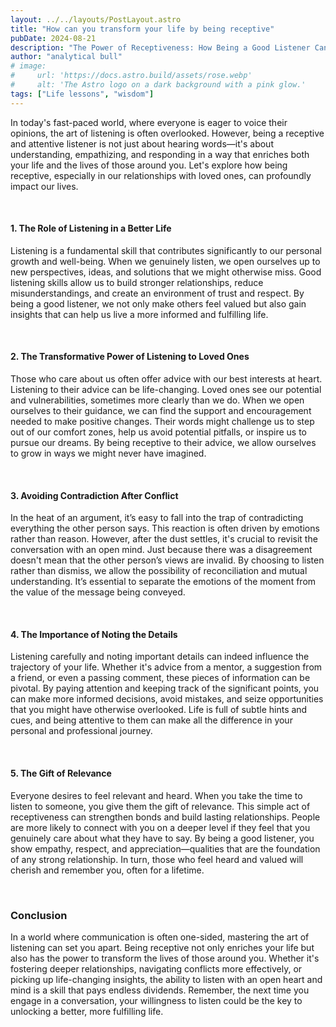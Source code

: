 ```yaml
---
layout: ../../layouts/PostLayout.astro
title: "How can you transform your life by being receptive"
pubDate: 2024-08-21
description: "The Power of Receptiveness: How Being a Good Listener Can Transform Your Life"
author: "analytical bull"
# image:
#     url: 'https://docs.astro.build/assets/rose.webp'
#     alt: 'The Astro logo on a dark background with a pink glow.'
tags: ["Life lessons", "wisdom"]
---
```


In today's fast-paced world, where everyone is eager to voice their opinions, the art of listening is often overlooked. However, being a receptive and attentive listener is not just about hearing words—it's about understanding, empathizing, and responding in a way that enriches both your life and the lives of those around you. Let's explore how being receptive, especially in our relationships with loved ones, can profoundly impact our lives.

<br />

#### 1. The Role of Listening in a Better Life

Listening is a fundamental skill that contributes significantly to our personal growth and well-being. When we genuinely listen, we open ourselves up to new perspectives, ideas, and solutions that we might otherwise miss. Good listening skills allow us to build stronger relationships, reduce misunderstandings, and create an environment of trust and respect. By being a good listener, we not only make others feel valued but also gain insights that can help us live a more informed and fulfilling life.

<br />

#### 2. The Transformative Power of Listening to Loved Ones

Those who care about us often offer advice with our best interests at heart. Listening to their advice can be life-changing. Loved ones see our potential and vulnerabilities, sometimes more clearly than we do. When we open ourselves to their guidance, we can find the support and encouragement needed to make positive changes. Their words might challenge us to step out of our comfort zones, help us avoid potential pitfalls, or inspire us to pursue our dreams. By being receptive to their advice, we allow ourselves to grow in ways we might never have imagined.

<br />

#### 3. Avoiding Contradiction After Conflict

In the heat of an argument, it’s easy to fall into the trap of contradicting everything the other person says. This reaction is often driven by emotions rather than reason. However, after the dust settles, it's crucial to revisit the conversation with an open mind. Just because there was a disagreement doesn't mean that the other person’s views are invalid. By choosing to listen rather than dismiss, we allow the possibility of reconciliation and mutual understanding. It’s essential to separate the emotions of the moment from the value of the message being conveyed.

<br />

#### 4. The Importance of Noting the Details

Listening carefully and noting important details can indeed influence the trajectory of your life. Whether it's advice from a mentor, a suggestion from a friend, or even a passing comment, these pieces of information can be pivotal. By paying attention and keeping track of the significant points, you can make more informed decisions, avoid mistakes, and seize opportunities that you might have otherwise overlooked. Life is full of subtle hints and cues, and being attentive to them can make all the difference in your personal and professional journey.

<br />

#### 5. The Gift of Relevance

Everyone desires to feel relevant and heard. When you take the time to listen to someone, you give them the gift of relevance. This simple act of receptiveness can strengthen bonds and build lasting relationships. People are more likely to connect with you on a deeper level if they feel that you genuinely care about what they have to say. By being a good listener, you show empathy, respect, and appreciation—qualities that are the foundation of any strong relationship. In turn, those who feel heard and valued will cherish and remember you, often for a lifetime.

<br />

### Conclusion

In a world where communication is often one-sided, mastering the art of listening can set you apart. Being receptive not only enriches your life but also has the power to transform the lives of those around you. Whether it's fostering deeper relationships, navigating conflicts more effectively, or picking up life-changing insights, the ability to listen with an open heart and mind is a skill that pays endless dividends. Remember, the next time you engage in a conversation, your willingness to listen could be the key to unlocking a better, more fulfilling life.
